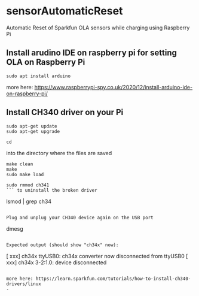 # sensorAutomaticReset
Automatic Reset of Sparkfun OLA sensors while charging using Raspberry Pi

## Install arudino IDE on raspberry pi for setting OLA on Raspberry Pi
```sudo apt install arduino ```

more here: https://www.raspberrypi-spy.co.uk/2020/12/install-arduino-ide-on-raspberry-pi/

## Install CH340 driver on your Pi
```
sudo apt-get update
sudo apt-get upgrade
```
```
cd
```
into the directory where the files are saved
```
make clean
make
sudo make load
```
```
sudo rmmod ch341
``` to uninstall the broken driver
```
lsmod | grep ch34
``` to list what modules are currently installed

Plug and unplug your CH340 device again on the USB port
```
dmesg
```

Expected output (should show "ch34x" now):
```
[  xxx] ch34x ttyUSB0: ch34x converter now disconnected from ttyUSB0
[  xxx] ch34x 3-2:1.0: device disconnected
```

more here: https://learn.sparkfun.com/tutorials/how-to-install-ch340-drivers/linux
- 
